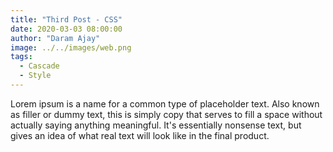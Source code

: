 ```yaml
---
title: "Third Post - CSS"
date: 2020-03-03 08:00:00
author: "Daram Ajay"
image: ../../images/web.png
tags:
  - Cascade
  - Style
---
```


Lorem ipsum is a name for a common type of placeholder text. Also known as filler or dummy text, this is simply copy that serves to fill a space without actually saying anything meaningful. It's essentially nonsense text, but gives an idea of what real text will look like in the final product.
